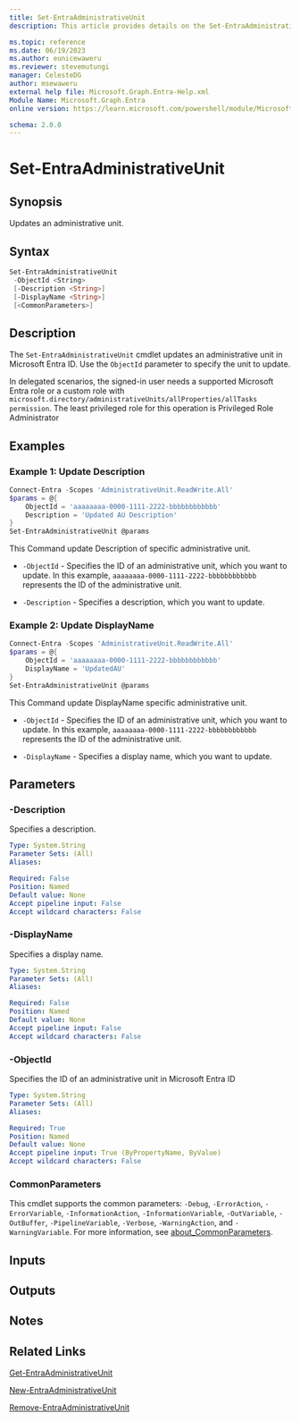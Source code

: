 ```yaml
---
title: Set-EntraAdministrativeUnit
description: This article provides details on the Set-EntraAdministrativeUnit command.

ms.topic: reference
ms.date: 06/19/2023
ms.author: eunicewaweru
ms.reviewer: stevemutungi
manager: CelesteDG
author: msewaweru
external help file: Microsoft.Graph.Entra-Help.xml
Module Name: Microsoft.Graph.Entra
online version: https://learn.microsoft.com/powershell/module/Microsoft.Graph.Entra/Set-EntraAdministrativeUnit

schema: 2.0.0
---
```


# Set-EntraAdministrativeUnit

## Synopsis

Updates an administrative unit.

## Syntax

```powershell
Set-EntraAdministrativeUnit 
 -ObjectId <String> 
 [-Description <String>] 
 [-DisplayName <String>] 
 [<CommonParameters>]
```

## Description

The `Set-EntraAdministrativeUnit` cmdlet updates an administrative unit in Microsoft Entra ID. Use the `ObjectId` parameter to specify the unit to update.

In delegated scenarios, the signed-in user needs a supported Microsoft Entra role or a custom role with `microsoft.directory/administrativeUnits/allProperties/allTasks permission`. The least privileged role for this operation is Privileged Role Administrator

## Examples

### Example 1: Update Description

```powershell
Connect-Entra -Scopes 'AdministrativeUnit.ReadWrite.All'
$params = @{
    ObjectId = 'aaaaaaaa-0000-1111-2222-bbbbbbbbbbbb'
    Description = 'Updated AU Description'
}
Set-EntraAdministrativeUnit @params
```

This Command update Description of specific administrative unit.

- `-ObjectId` - Specifies the ID of an administrative unit, which you want to update. In this example, `aaaaaaaa-0000-1111-2222-bbbbbbbbbbbb` represents the ID of the administrative unit.

- `-Description` - Specifies a description, which you want to update.

### Example 2: Update DisplayName

```powershell
Connect-Entra -Scopes 'AdministrativeUnit.ReadWrite.All'
$params = @{
    ObjectId = 'aaaaaaaa-0000-1111-2222-bbbbbbbbbbbb'
    DisplayName = 'UpdatedAU'
}
Set-EntraAdministrativeUnit @params
```

This Command update DisplayName specific administrative unit.

- `-ObjectId` - Specifies the ID of an administrative unit, which you want to update. In this example, `aaaaaaaa-0000-1111-2222-bbbbbbbbbbbb` represents the ID of the administrative unit.

- `-DisplayName` - Specifies a display name, which you want to update.

## Parameters

### -Description

Specifies a description.

```yaml
Type: System.String
Parameter Sets: (All)
Aliases:

Required: False
Position: Named
Default value: None
Accept pipeline input: False
Accept wildcard characters: False
```

### -DisplayName

Specifies a display name.

```yaml
Type: System.String
Parameter Sets: (All)
Aliases:

Required: False
Position: Named
Default value: None
Accept pipeline input: False
Accept wildcard characters: False
```

### -ObjectId

Specifies the ID of an administrative unit in Microsoft Entra ID

```yaml
Type: System.String
Parameter Sets: (All)
Aliases:

Required: True
Position: Named
Default value: None
Accept pipeline input: True (ByPropertyName, ByValue)
Accept wildcard characters: False
```

### CommonParameters

This cmdlet supports the common parameters: `-Debug`, `-ErrorAction`, `-ErrorVariable`, `-InformationAction`, `-InformationVariable`, `-OutVariable`, `-OutBuffer`, `-PipelineVariable`, `-Verbose`, `-WarningAction`, and `-WarningVariable`. For more information, see [about_CommonParameters](https://go.microsoft.com/fwlink/?LinkID=113216).

## Inputs

## Outputs

## Notes

## Related Links

[Get-EntraAdministrativeUnit](Get-EntraAdministrativeUnit.md)

[New-EntraAdministrativeUnit](New-EntraAdministrativeUnit.md)

[Remove-EntraAdministrativeUnit](Remove-EntraAdministrativeUnit.md)
